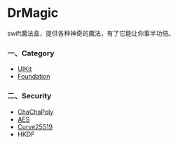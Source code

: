 # DrMagic

swift魔法盒，提供各种神奇的魔法，有了它能让你事半功倍。

### 一、Category

- [UIKit](./Documents/Category_UIKit.md)
- [Foundation](./Documents/Category_Foundation.md)

### 二、Security

- [ChaChaPoly](./Security/ChaChaPoly.md)
- [AES](./Security/aes.md)
- [Curve25519](./Security/Curve25519.md)
- HKDF

